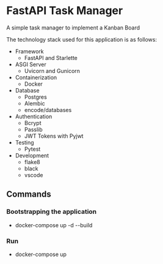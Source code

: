 # FastAPI Task Manager 


A simple task manager to implement a Kanban Board


The technology stack used for this application is as follows:

- Framework
    - FastAPI and Starlette
- ASGI Server
    - Uvicorn and Gunicorn
- Containerization
    - Docker
- Database
    - Postgres
    - Alembic
    - encode/databases
- Authentication
    - Bcrypt
    - Passlib
    - JWT Tokens with Pyjwt
- Testing
    - Pytest
- Development
    - flake8
    - black
    - vscode

## Commands

### Bootstrapping the application
- docker-compose up -d --build

### Run
- docker-compose up